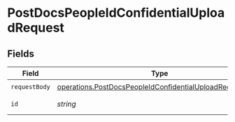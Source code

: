 # PostDocsPeopleIdConfidentialUploadRequest


## Fields

| Field                                                                                                                                | Type                                                                                                                                 | Required                                                                                                                             | Description                                                                                                                          |
| ------------------------------------------------------------------------------------------------------------------------------------ | ------------------------------------------------------------------------------------------------------------------------------------ | ------------------------------------------------------------------------------------------------------------------------------------ | ------------------------------------------------------------------------------------------------------------------------------------ |
| `requestBody`                                                                                                                        | [operations.PostDocsPeopleIdConfidentialUploadRequestBody](../../models/operations/postdocspeopleidconfidentialuploadrequestbody.md) | :heavy_check_mark:                                                                                                                   | N/A                                                                                                                                  |
| `id`                                                                                                                                 | *string*                                                                                                                             | :heavy_check_mark:                                                                                                                   | employee id                                                                                                                          |